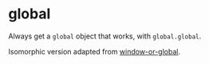 # global

Always get a `global` object that works, with `global.global`.

Isomorphic version adapted from [window-or-global](https://github.com/purposeindustries/window-or-global).
